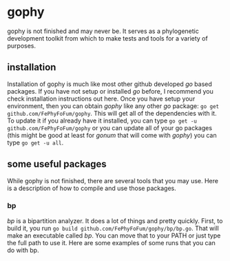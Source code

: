 # gophy

gophy is not finished and may never be. It serves as a phylogenetic development toolkit from which to make tests and tools for a variety of purposes. 

## installation

Installation of gophy is much like most other github developed _go_ based packages. If you have not setup or installed _go_ before, I recommend you check installation instructions out here. Once you have setup your environment, then you can obtain _gophy_ like any other _go_ package: `go get github.com/FePhyFoFum/gophy`. This will get all of the dependencies with it. To update it if you already have it installed, you can type `go get -u github.com/FePhyFoFum/gophy` or you can update all of your go packages (this might be good at least for _gonum_ that will come with _gophy_) you can type `go get -u all`.

## some useful packages
While gophy is not finished, there are several tools that you may use. Here is a description of how to compile and use those packages.

### bp
_bp_ is a bipartition analyzer. It does a lot of things and pretty quickly. First, to build it, you run `go build github.com/FePhyFoFum/gophy/bp/bp.go`. That will make an executable called _bp_. You can move that to your PATH or just type the full path to use it. Here are some examples of some runs that you can do with bp.